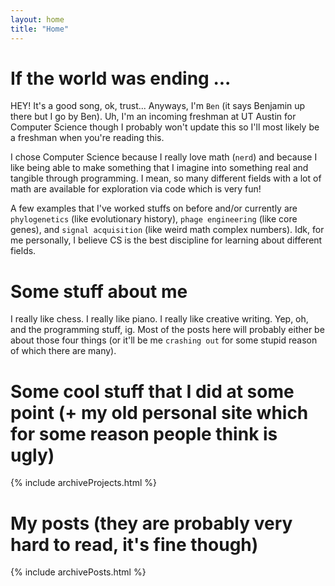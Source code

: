 ```yaml
---
layout: home
title: "Home"
---
```


# If the world was ending ...

HEY! It's a good song, ok, trust... Anyways, I'm `Ben` (it says Benjamin up there but I go by Ben). Uh, I'm an incoming freshman at UT Austin for Computer Science though I probably won't update this so I'll most likely be a freshman when you're reading this. 

I chose Computer Science because I really love math (`nerd`) and because I like being able to make something that I imagine into something real and tangible through programming. I mean, so many different fields with a lot of math are available for exploration via code which is very fun! 

A few examples that I've worked stuffs on before and/or currently are `phylogenetics` (like evolutionary history), `phage engineering` (like core genes), and `signal acquisition` (like weird math complex numbers). Idk, for me personally, I believe CS is the best discipline for learning about different fields.

# Some stuff about me

I really like chess. I really like piano. I really like creative writing. Yep, oh, and the programming stuff, ig. Most of the posts here will probably either be about those four things (or it'll be me `crashing out` for some stupid reason of which there are many).

# Some cool stuff that I did at some point (+ my old personal site which for some reason people think is ugly)

{% include archiveProjects.html %}

# My posts (they are probably very hard to read, it's fine though)

{% include archivePosts.html %}
